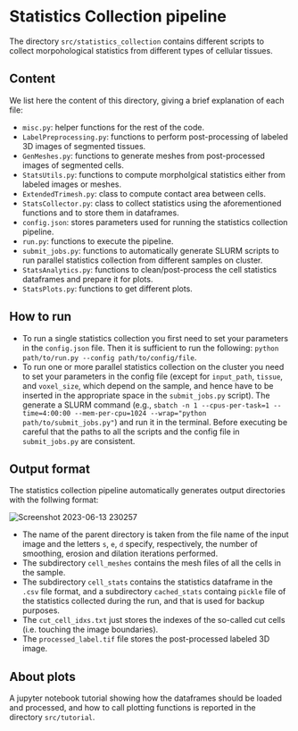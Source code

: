 # Statistics Collection pipeline
The directory `src/statistics_collection` contains different scripts to collect morpohological statistics from different types of cellular tissues.

## Content
We list here the content of this directory, giving a brief explanation of each file:
- `misc.py`: helper functions for the rest of the code.
- `LabelPreprocessing.py`: functions to perform post-processing of labeled 3D images of segmented tissues.
- `GenMeshes.py`: functions to generate meshes from post-processed images of segmented cells.
- `StatsUtils.py`: functions to compute morpholgical statistics either from labeled images or meshes.
- `ExtendedTrimesh.py`: class to compute contact area between cells.
- `StatsCollector.py`: class to collect statistics using the aforementioned functions and to store them in dataframes.
- `config.json`: stores parameters used for running the statistics collection pipeline.
- `run.py`: functions to execute the pipeline.
- `submit_jobs.py`: functions to automatically generate SLURM scripts to run parallel statistics collection from different samples on cluster. 
- `StatsAnalytics.py`: functions to clean/post-process the cell statistics dataframes and prepare it for plots.
- `StatsPlots.py`: functions to get different plots.

## How to run
- To run a single statistics collection you first need to set your parameters in the `config.json` file. Then it is sufficient to run the following: ``python path/to/run.py --config path/to/config/file``.
- To run one or more parallel statistics collection on the cluster you need to set your parameters in the config file (except for `input_path`, `tissue`, and `voxel_size`, which depend on the sample, and hence have to be inserted in the appropriate space in the `submit_jobs.py` script). The generate a SLURM command  (e.g., `sbatch -n 1 --cpus-per-task=1 --time=4:00:00 --mem-per-cpu=1024 --wrap="python path/to/submit_jobs.py"`) and run it in the terminal. Before executing be careful that the paths to all the scripts and the config file in `submit_jobs.py` are consistent.

## Output format
The statistics collection pipeline automatically generates output directories with the follwing format:

![Screenshot 2023-06-13 230257](https://github.com/AntanasMurelis/EpiStats/assets/74301866/36be0a26-b402-4982-b0d5-35c47315d5a4)

- The name of the parent directory is taken from the file name of the input image and the letters `s`, `e`, `d` specify, respectively, the number of smoothing, erosion and dilation iterations performed.
- The subdirectory `cell_meshes` contains the mesh files of all the cells in the sample. 
- The subdirectory `cell_stats` contains the statistics dataframe in the `.csv` file format, and a subdirectory `cached_stats` containg `pickle` file of the statistics collected during the run, and that is used for backup purposes.
- The `cut_cell_idxs.txt` just stores the indexes of the so-called cut cells (i.e. touching the image boundaries).
- The `processed_label.tif` file stores the post-processed labeled 3D image. 

## About plots
A jupyter notebook tutorial showing how the dataframes should be loaded and processed, and how to call plotting functions is reported in the directory `src/tutorial`.

